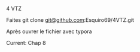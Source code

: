 4 VTZ

Faites git clone git@github.com:Esquiro69/4VTZ.git

Après ouvrer le fichier avec typora

Current: Chap 8
